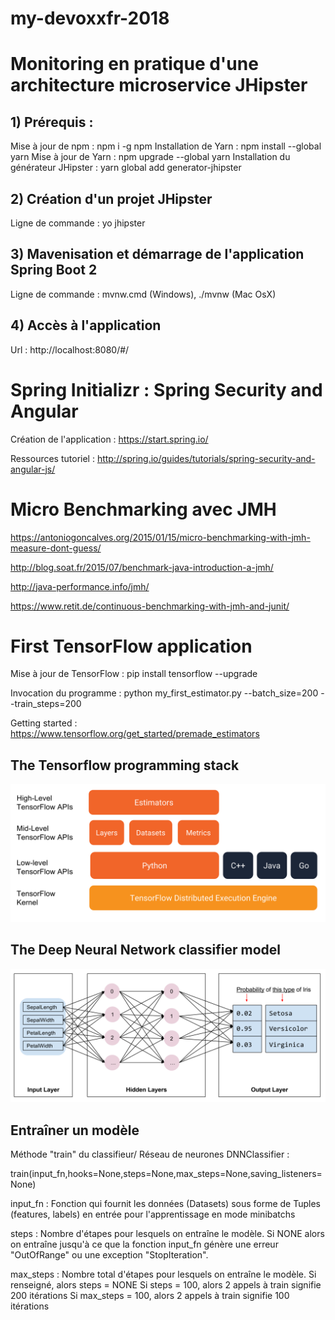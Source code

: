 # my-devoxxfr-2018

# Monitoring en pratique d'une architecture microservice JHipster

## 1) Prérequis : 

Mise à jour de npm : npm i -g npm
Installation de Yarn :  npm install --global yarn
Mise à jour de Yarn :  npm upgrade --global yarn
Installation du générateur JHipster : yarn global add generator-jhipster

## 2) Création d'un projet JHipster

Ligne de commande : yo jhipster

## 3) Mavenisation et démarrage de l'application Spring Boot 2 

Ligne de commande : mvnw.cmd (Windows), ./mvnw (Mac OsX)

## 4) Accès à l'application

Url : http://localhost:8080/#/

# Spring Initializr : Spring Security and Angular

Création de l'application : https://start.spring.io/

Ressources tutoriel : http://spring.io/guides/tutorials/spring-security-and-angular-js/

# Micro Benchmarking avec JMH

https://antoniogoncalves.org/2015/01/15/micro-benchmarking-with-jmh-measure-dont-guess/

http://blog.soat.fr/2015/07/benchmark-java-introduction-a-jmh/

http://java-performance.info/jmh/

https://www.retit.de/continuous-benchmarking-with-jmh-and-junit/

# First TensorFlow application

Mise à jour de TensorFlow :  pip install tensorflow --upgrade

Invocation du programme : python my_first_estimator.py --batch_size=200 --train_steps=200



Getting started : https://www.tensorflow.org/get_started/premade_estimators

## The Tensorflow programming stack

![picture](my_first_tensorflow\images/tensorflow_programming_environment.png)

## The Deep Neural Network classifier model

![picture](my_first_tensorflow\images/full_network.png)

## Entraîner un modèle

Méthode "train" du classifieur/ Réseau de neurones DNNClassifier :

train(input_fn,hooks=None,steps=None,max_steps=None,saving_listeners=None)

input_fn : Fonction qui fournit les données (Datasets) sous forme de Tuples (features, labels) en entrée pour l'apprentissage en mode minibatchs

steps : Nombre d'étapes pour lesquels on entraîne le modèle. Si NONE alors on entraîne jusqu'à ce que la fonction input_fn génère une erreur "OutOfRange" ou une exception "StopIteration". 

max_steps : Nombre total d'étapes pour lesquels on entraîne le modèle. Si renseigné, alors steps = NONE
Si steps = 100, alors 2 appels à train signifie 200 itérations
Si max_steps = 100, alors 2 appels à train signifie 100 itérations
























